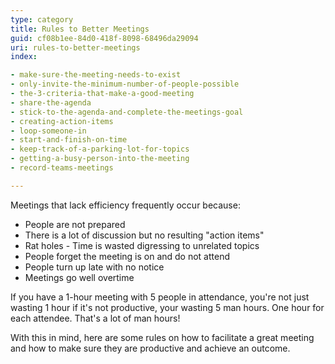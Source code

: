 ```yaml
---
type: category
title: Rules to Better Meetings
guid: cf08b1ee-84d0-418f-8098-68496da29094
uri: rules-to-better-meetings
index:

- make-sure-the-meeting-needs-to-exist
- only-invite-the-minimum-number-of-people-possible
- the-3-criteria-that-make-a-good-meeting
- share-the-agenda
- stick-to-the-agenda-and-complete-the-meetings-goal
- creating-action-items
- loop-someone-in
- start-and-finish-on-time 
- keep-track-of-a-parking-lot-for-topics
- getting-a-busy-person-into-the-meeting
- record-teams-meetings

---
```


Meetings that lack efficiency frequently occur because:

* People are not prepared  
* There is a lot of discussion but no resulting "action items"  
* Rat holes - Time is wasted digressing to unrelated topics  
* People forget the meeting is on and do not attend  
* People turn up late with no notice  
* Meetings go well overtime  

If you have a 1-hour meeting with 5 people in attendance, you're not just wasting 1 hour if it's not productive, your wasting 5 man hours. One hour for each attendee. That's a lot of man hours!

With this in mind, here are some rules on how to facilitate a great meeting and how to make sure they are productive and achieve an outcome.
